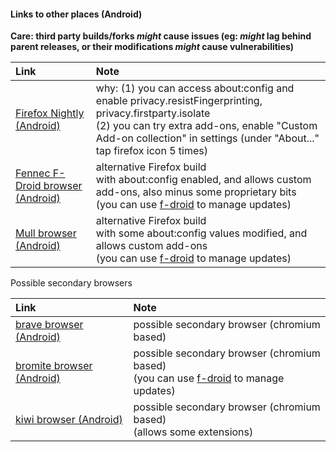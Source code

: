 #### Links to other places (Android)

**Care: third party builds/forks _might_ cause issues (eg: _might_ lag behind parent releases, or their modifications _might_ cause vulnerabilities)**

| Link | Note |
| :-- | :-- |
| [Firefox Nightly (Android)](https://play.google.com/store/apps/details?id=org.mozilla.fenix) | why: (1) you can access about:config and enable privacy.resistFingerprinting, privacy.firstparty.isolate<br>(2) you can try extra add-ons, enable "Custom Add-on collection" in settings (under "About..." tap firefox icon 5 times) |
| [Fennec F-Droid browser (Android)](https://f-droid.org/en/packages/org.mozilla.fennec_fdroid/) | alternative Firefox build<br>with about:config enabled, and allows custom add-ons, also minus some proprietary bits<br>(you can use [f-droid](https://f-droid.org/) to manage updates) |
| [Mull browser (Android)](https://f-droid.org/en/packages/us.spotco.fennec_dos/) | alternative Firefox build<br>with some about:config values modified, and allows custom add-ons<br>(you can use [f-droid](https://f-droid.org/) to manage updates) |

Possible secondary browsers

| Link | Note |
| :-- | :-- |
| [brave browser (Android)](https://play.google.com/store/apps/details?id=com.brave.browser) | possible secondary browser (chromium based) |
| [bromite browser (Android)](https://github.com/bromite/bromite) | possible secondary browser (chromium based)<br>(you can use [f-droid](https://f-droid.org/) to manage updates) |
| [kiwi browser (Android)](https://github.com/kiwibrowser/src.next) | possible secondary browser (chromium based)<br>(allows some extensions) |
